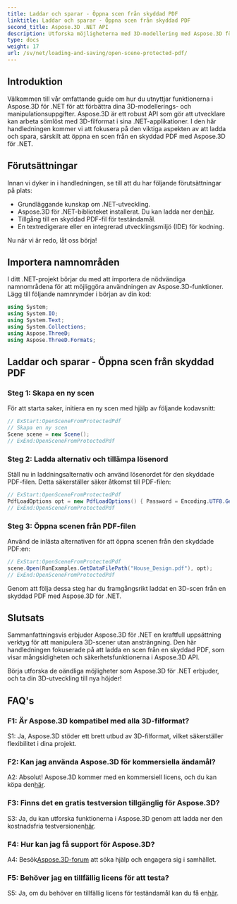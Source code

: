 ```yaml
---
title: Laddar och sparar - Öppna scen från skyddad PDF
linktitle: Laddar och sparar - Öppna scen från skyddad PDF
second_title: Aspose.3D .NET API
description: Utforska möjligheterna med 3D-modellering med Aspose.3D för .NET. Lär dig att öppna scener från skyddade PDF-filer i vår steg-för-steg-guide.
type: docs
weight: 17
url: /sv/net/loading-and-saving/open-scene-protected-pdf/
---
```

## Introduktion

Välkommen till vår omfattande guide om hur du utnyttjar funktionerna i Aspose.3D för .NET för att förbättra dina 3D-modellerings- och manipulationsuppgifter. Aspose.3D är ett robust API som gör att utvecklare kan arbeta sömlöst med 3D-filformat i sina .NET-applikationer. I den här handledningen kommer vi att fokusera på den viktiga aspekten av att ladda och spara, särskilt att öppna en scen från en skyddad PDF med Aspose.3D för .NET.

## Förutsättningar

Innan vi dyker in i handledningen, se till att du har följande förutsättningar på plats:

- Grundläggande kunskap om .NET-utveckling.
-  Aspose.3D för .NET-biblioteket installerat. Du kan ladda ner den[här](https://releases.aspose.com/3d/net/).
- Tillgång till en skyddad PDF-fil för teständamål.
- En textredigerare eller en integrerad utvecklingsmiljö (IDE) för kodning.

Nu när vi är redo, låt oss börja!

## Importera namnområden

I ditt .NET-projekt börjar du med att importera de nödvändiga namnområdena för att möjliggöra användningen av Aspose.3D-funktioner. Lägg till följande namnrymder i början av din kod:

```csharp
using System;
using System.IO;
using System.Text;
using System.Collections;
using Aspose.ThreeD;
using Aspose.ThreeD.Formats;
```

## Laddar och sparar - Öppna scen från skyddad PDF

### Steg 1: Skapa en ny scen

För att starta saker, initiera en ny scen med hjälp av följande kodavsnitt:

```csharp
// ExStart:OpenSceneFromProtectedPdf
// Skapa en ny scen
Scene scene = new Scene();
// ExEnd:OpenSceneFromProtectedPdf
```

### Steg 2: Ladda alternativ och tillämpa lösenord

Ställ nu in laddningsalternativ och använd lösenordet för den skyddade PDF-filen. Detta säkerställer säker åtkomst till PDF-filen:

```csharp
// ExStart:OpenSceneFromProtectedPdf
PdfLoadOptions opt = new PdfLoadOptions() { Password = Encoding.UTF8.GetBytes("password") };
// ExEnd:OpenSceneFromProtectedPdf
```

### Steg 3: Öppna scenen från PDF-filen

Använd de inlästa alternativen för att öppna scenen från den skyddade PDF:en:

```csharp
// ExStart:OpenSceneFromProtectedPdf
scene.Open(RunExamples.GetDataFilePath("House_Design.pdf"), opt);
// ExEnd:OpenSceneFromProtectedPdf
```

Genom att följa dessa steg har du framgångsrikt laddat en 3D-scen från en skyddad PDF med Aspose.3D för .NET.

## Slutsats

Sammanfattningsvis erbjuder Aspose.3D för .NET en kraftfull uppsättning verktyg för att manipulera 3D-scener utan ansträngning. Den här handledningen fokuserade på att ladda en scen från en skyddad PDF, som visar mångsidigheten och säkerhetsfunktionerna i Aspose.3D API.

Börja utforska de oändliga möjligheter som Aspose.3D för .NET erbjuder, och ta din 3D-utveckling till nya höjder!

## FAQ's

### F1: Är Aspose.3D kompatibel med alla 3D-filformat?

S1: Ja, Aspose.3D stöder ett brett utbud av 3D-filformat, vilket säkerställer flexibilitet i dina projekt.

### F2: Kan jag använda Aspose.3D för kommersiella ändamål?

 A2: Absolut! Aspose.3D kommer med en kommersiell licens, och du kan köpa den[här](https://purchase.aspose.com/buy).

### F3: Finns det en gratis testversion tillgänglig för Aspose.3D?

 S3: Ja, du kan utforska funktionerna i Aspose.3D genom att ladda ner den kostnadsfria testversionen[här](https://releases.aspose.com/).

### F4: Hur kan jag få support för Aspose.3D?

 A4: Besök[Aspose.3D-forum](https://forum.aspose.com/c/3d/18) att söka hjälp och engagera sig i samhället.

### F5: Behöver jag en tillfällig licens för att testa?

 S5: Ja, om du behöver en tillfällig licens för teständamål kan du få en[här](https://purchase.aspose.com/temporary-license/).
